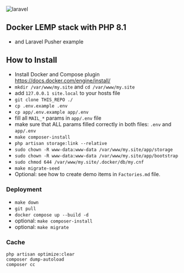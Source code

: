 <p><img alt="laravel" src="https://laravel.com/assets/img/components/logo-laravel.svg"></p>

## Docker LEMP stack with PHP 8.1

- and Laravel Pusher example

## How to Install

- Install Docker and Compose plugin https://docs.docker.com/engine/install/
- `mkdir /var/www/my.site` and `cd /var/www/my.site`
- add `127.0.0.1 site.local` to your hosts file
- `git clone THIS_REPO ./`
- `cp .env.example .env`
- `cp app/.env.example app/.env`
- fill all `MAIL_*` params in `app/.env` file
- make sure that ALL params filled correctly in both files: `.env` and `app/.env`
- `make composer-install`
- `php artisan storage:link --relative`
- `sudo chown -R www-data:www-data /var/www/my.site/app/storage`
- `sudo chown -R www-data:www-data /var/www/my.site/app/bootstrap`
- `sudo chmod 644 /var/www/my.site/.docker/db/my.cnf`
- `make migrate-seed`
- Optional:
  see how to create demo items in `Factories.md` file.

### Deployment

- `make down`
- `git pull`
- `docker compose up --build -d`
- optional: `make composer-install`
- optional: `make migrate`

### Cache

```
php artisan optimize:clear
composer dump-autoload
composer cc
```
